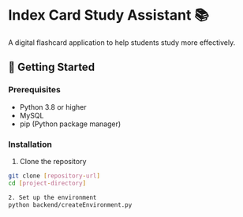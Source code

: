 # Index Card Study Assistant 📚

A digital flashcard application to help students study more effectively.

## 🚀 Getting Started

### Prerequisites
- Python 3.8 or higher
- MySQL
- pip (Python package manager)

### Installation

1. Clone the repository
```bash
git clone [repository-url]
cd [project-directory]

2. Set up the environment
python backend/createEnvironment.py